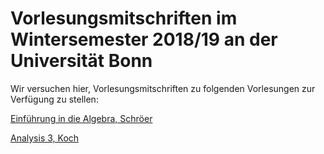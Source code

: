 # Vorlesungsmitschriften im Wintersemester 2018/19 an der Universität Bonn

Wir versuchen hier, Vorlesungsmitschriften zu folgenden Vorlesungen zur Verfügung zu stellen:


[Einführung in die Algebra, Schröer](EinfAlg_WS18.pdf)

[Analysis 3, Koch](Ana3_WS18.pdf)
